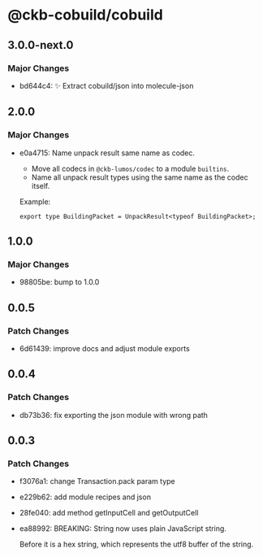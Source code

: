 # @ckb-cobuild/cobuild

## 3.0.0-next.0

### Major Changes

- bd644c4: :sparkles: Extract cobuild/json into molecule-json

## 2.0.0

### Major Changes

- e0a4715: Name unpack result same name as codec.

  - Move all codecs in `@ckb-lumos/codec` to a module `builtins`.
  - Name all unpack result types using the same name as the codec itself.

  Example:

  ```
  export type BuildingPacket = UnpackResult<typeof BuildingPacket>;
  ```

## 1.0.0

### Major Changes

- 98805be: bump to 1.0.0

## 0.0.5

### Patch Changes

- 6d61439: improve docs and adjust module exports

## 0.0.4

### Patch Changes

- db73b36: fix exporting the json module with wrong path

## 0.0.3

### Patch Changes

- f3076a1: change Transaction.pack param type
- e229b62: add module recipes and json
- 28fe040: add method getInputCell and getOutputCell
- ea88992: BREAKING: String now uses plain JavaScript string.

  Before it is a hex string, which represents the utf8 buffer of the string.
